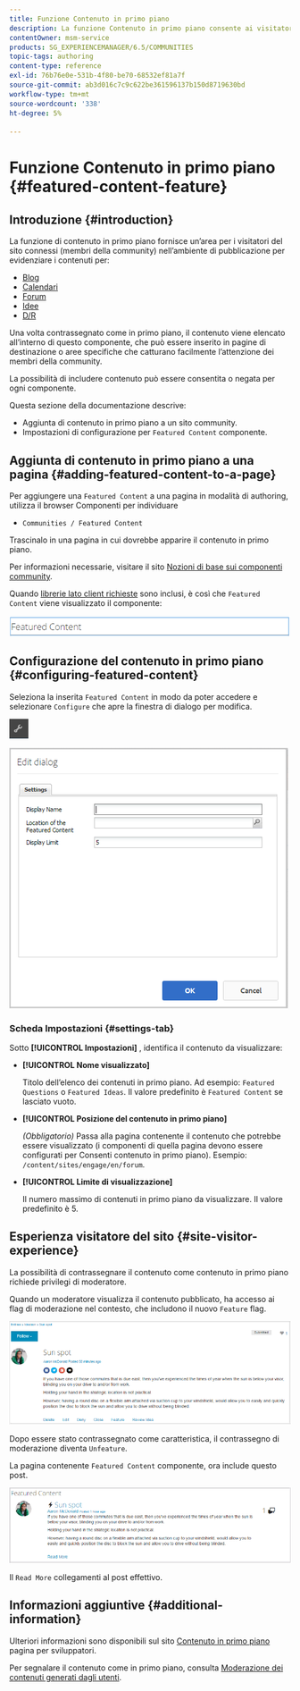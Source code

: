 ```yaml
---
title: Funzione Contenuto in primo piano
description: La funzione Contenuto in primo piano consente ai visitatori del sito che hanno effettuato l’accesso di evidenziare il contenuto
contentOwner: msm-service
products: SG_EXPERIENCEMANAGER/6.5/COMMUNITIES
topic-tags: authoring
content-type: reference
exl-id: 76b76e0e-531b-4f80-be70-68532ef81a7f
source-git-commit: ab3d016c7c9c622be361596137b150d8719630bd
workflow-type: tm+mt
source-wordcount: '338'
ht-degree: 5%

---
```


# Funzione Contenuto in primo piano {#featured-content-feature}

## Introduzione {#introduction}

La funzione di contenuto in primo piano fornisce un’area per i visitatori del sito connessi (membri della community) nell’ambiente di pubblicazione per evidenziare i contenuti per:

* [Blog](blog-feature.md)
* [Calendari](calendar.md)
* [Forum](forum.md)
* [Idee](ideation-feature.md)
* [D/R](working-with-qna.md)

Una volta contrassegnato come in primo piano, il contenuto viene elencato all’interno di questo componente, che può essere inserito in pagine di destinazione o aree specifiche che catturano facilmente l’attenzione dei membri della community.

La possibilità di includere contenuto può essere consentita o negata per ogni componente.

Questa sezione della documentazione descrive:

* Aggiunta di contenuto in primo piano a un sito community.
* Impostazioni di configurazione per `Featured Content` componente.

## Aggiunta di contenuto in primo piano a una pagina {#adding-featured-content-to-a-page}

Per aggiungere una `Featured Content` a una pagina in modalità di authoring, utilizza il browser Componenti per individuare

* `Communities / Featured Content`

Trascinalo in una pagina in cui dovrebbe apparire il contenuto in primo piano.

Per informazioni necessarie, visitare il sito [Nozioni di base sui componenti community](basics.md).

Quando [librerie lato client richieste](essentials-featured.md#essentials-for-client-side) sono inclusi, è così che `Featured Content` viene visualizzato il componente:

![feature dcontent](assets/featuredcontent.png)

## Configurazione del contenuto in primo piano {#configuring-featured-content}

Seleziona la inserita `Featured Content` in modo da poter accedere e selezionare `Configure` che apre la finestra di dialogo per modifica.

![configure-new](assets/configure-new.png)

![featuredcontent1](assets/featuredcontent1.png)

### Scheda Impostazioni {#settings-tab}

Sotto **[!UICONTROL Impostazioni]** , identifica il contenuto da visualizzare:

* **[!UICONTROL Nome visualizzato]**

  Titolo dell’elenco dei contenuti in primo piano. Ad esempio: `Featured Questions` o `Featured Ideas`. Il valore predefinito è `Featured Content` se lasciato vuoto.

* **[!UICONTROL Posizione del contenuto in primo piano]**

  *(Obbligatorio)* Passa alla pagina contenente il contenuto che potrebbe essere visualizzato (i componenti di quella pagina devono essere configurati per Consenti contenuto in primo piano). Esempio: `/content/sites/engage/en/forum`.

* **[!UICONTROL Limite di visualizzazione]**

  Il numero massimo di contenuti in primo piano da visualizzare. Il valore predefinito è 5.

## Esperienza visitatore del sito {#site-visitor-experience}

La possibilità di contrassegnare il contenuto come contenuto in primo piano richiede privilegi di moderatore.

Quando un moderatore visualizza il contenuto pubblicato, ha accesso ai flag di moderazione nel contesto, che includono il nuovo `Feature` flag.

![site-visitor-experience](assets/site-visitor-experience.png)

Dopo essere stato contrassegnato come caratteristica, il contrassegno di moderazione diventa `Unfeature`.

La pagina contenente `Featured Content` componente, ora include questo post.

![site-visitor-experience1](assets/site-visitor-experience1.png)

Il `Read More` collegamenti al post effettivo.

## Informazioni aggiuntive {#additional-information}

Ulteriori informazioni sono disponibili sul sito [Contenuto in primo piano](essentials-featured.md) pagina per sviluppatori.

Per segnalare il contenuto come in primo piano, consulta [Moderazione dei contenuti generati dagli utenti](moderate-ugc.md).
